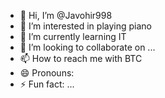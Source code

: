 - 👋 Hi, I’m @Javohir998
- 👀 I’m interested in playing piano
- 🌱 I’m currently learning IT
- 💞️ I’m looking to collaborate on ...
- 📫 How to reach me with BTC
- 😄 Pronouns: 
- ⚡ Fun fact: ...

<!---
Javohir998/Javohir998 is a ✨ special ✨ repository because its `README.md` (this file) appears on your GitHub profile.
You can click the Preview link to take a look at your changes.
--->
